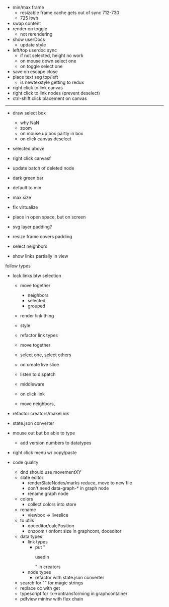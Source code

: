 - min/max frame
    - resizable frame cache gets out of sync 712-730
    - 725 ltwh
- swap content
- render on toggle
    - not rerendering
- show userDocs
    - update style
- left/top userdoc sync
    - if not selected, height no work
    - on mouse down select one
    - on toggle select one
- save on escape close
- place text seg top/left
    - is newtexstyle getting to redux
- right click to link canvas
- right click to link nodes (prevent deselect)
- ctrl-shift click placement on canvas
------
- draw select box
    - why NaN
    - zoom
    - on mouse up box partly in box
    - on click canvas deselect
- selected above
- right click canvasf
- update batch of deleted node
- dark green bar
- default to min
- max size
- fix virtualize

- place in open space, but on screen
- svg layer padding?
- resize frame covers padding
- select neighbors
- show links partially in view

    
follow types        
            
        













- lock links btw selection

    - move together
        - neighbors
        - selected
        - grouped 
    
    - render link thing
    - style
    - refactor link types
    - move together
    - select one, select others
    - on create live slice
    - listen to dispatch
    - middleware
    - on click link
    - move neighbors, 





- refactor creators/makeLink
- state.json converter
- mouse out but be able to type
    - add version numbers to datatypes
- right click menu w/ copy/paste

- code quality
    - dnd should use movementXY
    - slate editor
        - renderSlateNodes/marks reduce, move to new file
        - don't need data-graph-* in graph node
        - rename graph node
    - colors
        - collect colors into store
    - rename
        - viewbox -> liveslice
    - to utils
        - doceditor/calcPosition
        - onzoom / onfont size in graphcont, doceditor
    - data types
        - link types
            - put "<p>usedIn</p>" in creators
        - node types
            - refactor with state.json converter
    - search for "" for magic strings
    - replace oc with get
    - typescript for rx->ontransforming in graphcontainer
    - pdfview minhw with flex chain